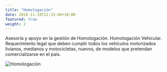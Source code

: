 ```yaml
---
title: "Homologación"
date: 2018-11-18T12:33:46+10:00
featured: true
weight: 2
---
```


Asesoría y apoyo en la gestión de Homologación.
Homologación Vehicular. Requerimiento legal que deben cumplir todos los vehículos motorizados livianos, medianos y motocicletas, nuevos, de modelos que pretendan comercializarse en el país.


![Homologación](/images/features/homologacion.png)
